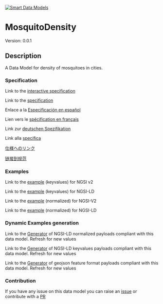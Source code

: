 [![Smart Data Models](https://smartdatamodels.org/wp-content/uploads/2022/01/SmartDataModels_logo.png "Logo")](https://smartdatamodels.org)
# MosquitoDensity
Version: 0.0.1

## Description 

A Data Model for density of mosquitoes in cities.
### Specification

Link to the [interactive specification](https://swagger.lab.fiware.org/?url=https://smart-data-models.github.io/dataModel.Environment/MosquitoDensity/swagger.yaml)

Link to the [specification](https://github.com/smart-data-models/dataModel.Environment/blob/master/MosquitoDensity/doc/spec.md)

Enlace a la [Especificación en español](https://github.com/smart-data-models/dataModel.Environment/blob/master/MosquitoDensity/doc/spec_ES.md)

Lien vers le [spécification en français](https://github.com/smart-data-models/dataModel.Environment/blob/master/MosquitoDensity/doc/spec_FR.md)

Link zur [deutschen Spezifikation](https://github.com/smart-data-models/dataModel.Environment/blob/master/MosquitoDensity/doc/spec_DE.md)

Link alla [specifica](https://github.com/smart-data-models/dataModel.Environment/blob/master/MosquitoDensity/doc/spec_IT.md)

[仕様へのリンク](https://github.com/smart-data-models/dataModel.Environment/blob/master/MosquitoDensity/doc/spec_JA.md)

[链接到规范](https://github.com/smart-data-models/dataModel.Environment/blob/master/MosquitoDensity/doc/spec_ZH.md)
### Examples

Link to the [example](https://smart-data-models.github.io/dataModel.Environment/MosquitoDensity/examples/example.json) (keyvalues) for NGSI v2

Link to the [example](https://smart-data-models.github.io/dataModel.Environment/MosquitoDensity/examples/example.jsonld) (keyvalues) for NGSI-LD

Link to the [example](https://smart-data-models.github.io/dataModel.Environment/MosquitoDensity/examples/example-normalized.json) (normalized) for NGSI-V2

Link to the [example](https://smart-data-models.github.io/dataModel.Environment/MosquitoDensity/examples/example-normalized.jsonld) (normalized) for NGSI-LD
### Dynamic Examples generation

Link to the [Generator](https://smartdatamodels.org/extra/ngsi-ld_generator.php?schemaUrl=https://raw.githubusercontent.com/smart-data-models/dataModel.Environment/master/MosquitoDensity/schema.json&email=info@smartdatamodels.org) of NGSI-LD normalized payloads compliant with this data model. Refresh for new values

Link to the [Generator](https://smartdatamodels.org/extra/ngsi-ld_generator_keyvalues.php?schemaUrl=https://raw.githubusercontent.com/smart-data-models/dataModel.Environment/master/MosquitoDensity/schema.json&email=info@smartdatamodels.org) of NGSI-LD keyvalues payloads compliant with this data model. Refresh for new values

Link to the [Generator](https://smartdatamodels.org/extra/geojson_features_generator.php?schemaUrl=https://raw.githubusercontent.com/smart-data-models/dataModel.Environment/master/MosquitoDensity/schema.json&email=info@smartdatamodels.org) of geojson feature format payloads compliant with this data model. Refresh for new values
### Contribution

 If you have any issue on this data model you can raise an [issue](https://github.com/smart-data-models/dataModel.Environment/issues)  or contribute with a [PR](https://github.com/smart-data-models/dataModel.Environment/pulls)